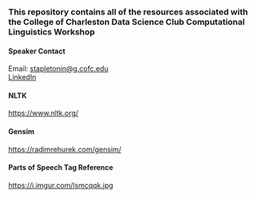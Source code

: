 ### This repository contains all of the resources associated with the College of Charleston Data Science Club Computational Linguistics Workshop

#### Speaker Contact
Email: stapletonin@g.cofc.edu \
[LinkedIn](https://www.linkedin.com/in/isaiah-stapleton-738149194/)

#### NLTK
https://www.nltk.org/

#### Gensim
https://radimrehurek.com/gensim/

#### Parts of Speech Tag Reference
https://i.imgur.com/lsmcqqk.jpg
